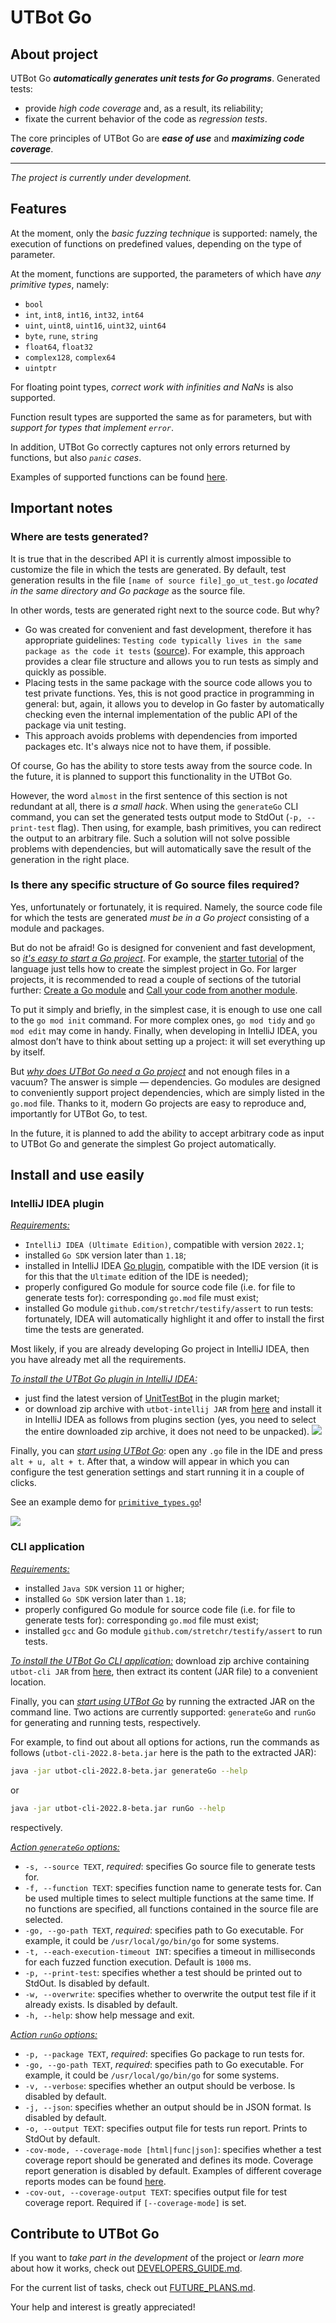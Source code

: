 # UTBot Go

## About project

UTBot Go _**automatically generates unit tests for Go programs**_. Generated tests:

* provide _high code coverage_ and, as a result, its reliability;
* fixate the current behavior of the code as _regression tests_.

The core principles of UTBot Go are _**ease of use**_ and _**maximizing code coverage**_.

***

_The project is currently under development._

## Features

At the moment, only the _basic fuzzing technique_ is supported: namely, the execution of functions on predefined values,
depending on the type of parameter.

At the moment, functions are supported, the parameters of which have _any primitive types_, namely:

* `bool`
* `int`, `int8`, `int16`, `int32`, `int64`
* `uint`, `uint8`, `uint16`, `uint32`, `uint64`
* `byte`, `rune`, `string`
* `float64`, `float32`
* `complex128`, `complex64`
* `uintptr`

For floating point types, _correct work with infinities and NaNs_ is also supported.

Function result types are supported the same as for parameters, but with _support for types that implement `error`_.

In addition, UTBot Go correctly captures not only errors returned by functions, but also _`panic` cases_.

Examples of supported functions can be found [here](go-samples/simple/primitive_types.go).

## Important notes

### Where are tests generated?

It is true that in the described API it is currently almost impossible to customize the file in which the tests are
generated. By default, test generation results in the file `[name of source file]_go_ut_test.go` _located in the same
directory and Go package_ as the source file.

In other words, tests are generated right next to the source code. But why?

* Go was created for convenient and fast development, therefore it has appropriate guidelines: `Testing code typically
  lives in the same package as the code it tests` ([source](https://gobyexample.com/testing)). For example, this
  approach provides a clear file structure and allows you to run tests as simply and quickly as possible.
* Placing tests in the same package with the source code allows you to test private functions. Yes, this is not good
  practice in programming in general: but, again, it allows you to develop in Go faster by automatically checking even
  the internal implementation of the public API of the package via unit testing.
* This approach avoids problems with dependencies from imported packages etc. It's always nice not to have them, if
  possible.

Of course, Go has the ability to store tests away from the source code. In the future, it is planned to support this
functionality in the UTBot Go.

However, the word `almost` in the first sentence of this section is not redundant at all, there is _a small hack_. When
using the `generateGo` CLI command, you can set the generated tests output mode to StdOut (`-p, --print-test` flag).
Then using, for example, bash primitives, you can redirect the output to an arbitrary file. Such a solution will not
solve possible problems with dependencies, but will automatically save the result of the generation in the right place.

### Is there any specific structure of Go source files required?

Yes, unfortunately or fortunately, it is required. Namely, the source code file for which the tests are generated _must
be in a Go project_ consisting of a module and packages.

But do not be afraid! Go is designed for convenient and fast development, so <ins>_it's easy to start a Go
project_</ins>. For example, the [starter tutorial](https://go.dev/doc/tutorial/getting-started) of the language just
tells how to create the simplest project in Go. For larger projects, it is recommended to read a couple of sections of
the tutorial further: [Create a Go module](https://go.dev/doc/tutorial/create-module)
and [Call your code from another module](https://go.dev/doc/tutorial/call-module-code).

To put it simply and briefly, in the simplest case, it is enough to use one call to the `go mod init` command. For more
complex ones, `go mod tidy` and `go mod edit` may come in handy. Finally, when developing in IntelliJ IDEA, you almost
don’t have to think about setting up a project: it will set everything up by itself.

But <ins>_why does UTBot Go need a Go project_</ins> and not enough files in a vacuum? The answer is simple &mdash;
dependencies. Go modules are designed to conveniently support project dependencies, which are simply listed in
the `go.mod` file. Thanks to it, modern Go projects are easy to reproduce and, importantly for UTBot Go, to test.

In the future, it is planned to add the ability to accept arbitrary code as input to UTBot Go and generate the simplest
Go project automatically.

## Install and use easily

### IntelliJ IDEA plugin

<ins>_Requirements:_</ins>

* `IntelliJ IDEA (Ultimate Edition)`, compatible with version `2022.1`;
* installed `Go SDK` version later than `1.18`;
* installed in IntelliJ IDEA [Go plugin](https://plugins.jetbrains.com/plugin/9568-go), compatible with the IDE
  version (it is for this that the `Ultimate` edition of the IDE is needed);
* properly configured Go module for source code file (i.e. for file to generate tests for): corresponding `go.mod` file
  must exist;
* installed Go module `github.com/stretchr/testify/assert` to run tests: fortunately, IDEA will automatically highlight
  it and offer to install the first time the tests are generated.

Most likely, if you are already developing Go project in IntelliJ IDEA, then you have already met all the requirements.

<ins>_To install the UTBot Go plugin in IntelliJ IDEA:_</ins>

* just find the latest version of [UnitTestBot](https://plugins.jetbrains.com/plugin/19445-unittestbot) in the plugin
  market;
* or download zip archive with `utbot-intellij JAR`
  from [here](https://github.com/UnitTestBot/UTBotJava/actions/runs/3012565900) and install it in IntelliJ IDEA as
  follows from plugins section (yes, you need to select the entire downloaded zip archive, it does not need to be
  unpacked).
  ![](docs/images/install-intellij-plugin-from-disk.png)

Finally, you can <ins>_start using UTBot Go_</ins>: open any `.go` file in the IDE and press `alt + u, alt + t`. After
that, a window will appear in which you can configure the test generation settings and start running it in a couple
of clicks.

See an example demo for [`primitive_types.go`](go-samples)!

![](docs/images/intellij-plugin-primitive-types-demo.gif)

### CLI application

<ins>_Requirements:_</ins>

* installed `Java SDK` version `11` or higher;
* installed `Go SDK` version later than `1.18`;
* properly configured Go module for source code file (i.e. for file to generate tests for): corresponding `go.mod` file
  must exist;
* installed `gcc` and Go module `github.com/stretchr/testify/assert` to run tests.

<ins>_To install the UTBot Go CLI application:_</ins> download zip archive containing `utbot-cli JAR`
from [here](https://github.com/UnitTestBot/UTBotJava/actions/runs/3012565900), then extract its content (JAR file) to a
convenient location.

Finally, you can <ins>_start using UTBot Go_</ins> by running the extracted JAR on the command line. Two actions are
currently supported: `generateGo` and `runGo` for generating and running tests, respectively.

For example, to find out about all options for actions, run the commands as follows
(`utbot-cli-2022.8-beta.jar` here is the path to the extracted JAR):

```bash
java -jar utbot-cli-2022.8-beta.jar generateGo --help
```

or

```bash
java -jar utbot-cli-2022.8-beta.jar runGo --help
```

respectively.

<ins>_Action `generateGo` options:_</ins>

* `-s, --source TEXT`, _required_: specifies Go source file to generate tests for.
* `-f, --function TEXT`: specifies function name to generate tests for. Can be used multiple times to select multiple
  functions at the same time. If no functions are specified, all functions contained in the source file are selected.
* `-go, --go-path TEXT`, _required_: specifies path to Go executable. For example, it could be `/usr/local/go/bin/go`
  for some systems.
* `-t, --each-execution-timeout INT`: specifies a timeout in milliseconds for each fuzzed function execution. Default is
  `1000` ms.
* `-p, --print-test`: specifies whether a test should be printed out to StdOut. Is disabled by default.
* `-w, --overwrite`: specifies whether to overwrite the output test file if it already exists. Is disabled by default.
* `-h, --help`: show help message and exit.

<ins>_Action `runGo` options:_</ins>

* `-p, --package TEXT`, _required_: specifies Go package to run tests for.
* `-go, --go-path TEXT`, _required_: specifies path to Go executable. For example, it could be `/usr/local/go/bin/go`
  for some systems.
* `-v, --verbose`: specifies whether an output should be verbose. Is disabled by default.
* `-j, --json`: specifies whether an output should be in JSON format. Is disabled by default.
* `-o, --output TEXT`: specifies output file for tests run report. Prints to StdOut by default.
* `-cov-mode, --coverage-mode [html|func|json]`: specifies whether a test coverage report should be generated and
  defines its mode. Coverage report generation is disabled by default. Examples of different coverage reports modes can
  be found [here](go-samples/simple/reports).
* `-cov-out, --coverage-output TEXT`: specifies output file for test coverage report. Required if `[--coverage-mode]` is
  set.

## Contribute to UTBot Go

If you want to _take part in the development_ of the project or _learn more_ about how it works, check
out [DEVELOPERS_GUIDE.md](docs/DEVELOPERS_GUIDE.md).

For the current list of tasks, check out [FUTURE_PLANS.md](docs/FUTURE_PLANS.md).

Your help and interest is greatly appreciated!

